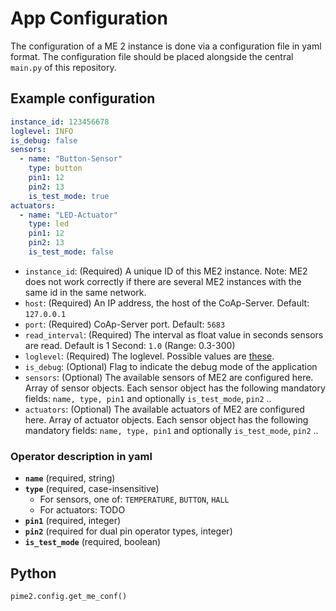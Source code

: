 # App Configuration

The configuration of a ME 2 instance is done via a configuration file in yaml format.
The configuration file should be placed alongside the central `main.py` of this repository.

## Example configuration

```yaml
instance_id: 123456678
loglevel: INFO
is_debug: false
sensors:
  - name: "Button-Sensor"
    type: button
    pin1: 12
    pin2: 13
    is_test_mode: true
actuators:
  - name: "LED-Actuator"
    type: led
    pin1: 12
    pin2: 13
    is_test_mode: false
```

- `instance_id`: (Required) A unique ID of this ME2 instance. Note: ME2 does not work correctly if there are several ME2
  instances
  with the same id in the same network.
- `host`: (Required) An IP address, the host of the CoAp-Server. Default: `127.0.0.1`
- `port`: (Required) CoAp-Server port. Default: `5683`
- `read_interval`: (Required) The interval as float value in seconds sensors are read. Default is 1 Second: `1.0` (Range: 0.3-300)
- `loglevel`: (Required) The loglevel. Possible values
  are [these](https://docs.python.org/3/library/logging.html#logging-levels).
- `is_debug`: (Optional) Flag to indicate the debug mode of the application
- `sensors`: (Optional) The available sensors of ME2 are configured here. Array of sensor objects. Each sensor object
  has the
  following mandatory fields: `name, type, pin1` and optionally `is_test_mode`, `pin2` ..
- `actuators`: (Optional) The available actuators of ME2 are configured here. Array of actuator objects. Each sensor
  object has
  the following mandatory fields: `name, type, pin1` and optionally `is_test_mode`, `pin2` ..

### Operator description in yaml

- **`name`** (required, string)
- **`type`** (required, case-insensitive)
    - For sensors, one of: `TEMPERATURE`, `BUTTON`, `HALL`
    - For actuators: TODO
- **`pin1`** (required, integer)
- **`pin2`** (required for dual pin operator types, integer)
- **`is_test_mode`** (required, boolean)

## Python

```python
pime2.config.get_me_conf()
```

